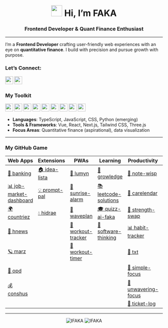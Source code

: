 <h1 align="center"><img width="35px" src="https://media.giphy.com/media/hvRJCLFzcasrR4ia7z/giphy.gif"> Hi, I’m FAKA</h1>
<h3 align="center">Frontend Developer & Quant Finance Enthusiast</h3>

---

I’m a **Frontend Developer** crafting user-friendly web experiences with an eye on **quantitative finance**. I build with precision and pursue growth with purpose.

### Let’s Connect:

<a href="mailto:facundoarenas29@gmail.com"><img src="https://img.shields.io/badge/Email-D14836?style=for-the-badge&logo=gmail&logoColor=ffffff&cacheSeconds=604800" height="25"/></a> <a href="https://linkedin.com/in/faka"><img src="https://img.shields.io/badge/LinkedIn-0A66C2?style=for-the-badge&logo=linkedin&logoColor=ffffff&cacheSeconds=604800" height="25"/></a>

### My Toolkit

<img src="https://img.shields.io/badge/TypeScript-3178C6?style=for-the-badge&logo=typescript&logoColor=ffffff&cacheSeconds=604800" height="25"/> <img src="https://img.shields.io/badge/JavaScript-F7DF1E?style=for-the-badge&logo=javascript&logoColor=000000&cacheSeconds=604800" height="25"/> <img src="https://img.shields.io/badge/React-20232A?style=for-the-badge&logo=react&logoColor=61DAFB&cacheSeconds=604800" height="25"/> <img src="https://img.shields.io/badge/Next.js-000000?style=for-the-badge&logo=next.js&logoColor=ffffff&cacheSeconds=604800" height="25"/> <img src="https://img.shields.io/badge/Vue-4FC08D?style=for-the-badge&logo=vuedotjs&logoColor=ffffff&cacheSeconds=604800" height="25"/> <img src="https://img.shields.io/badge/Tailwind-38B2AC?style=for-the-badge&logo=tailwindcss&logoColor=ffffff&cacheSeconds=604800" height="25"/> <img src="https://img.shields.io/badge/Three.js-000000?style=for-the-badge&logo=threedotjs&logoColor=ffffff&cacheSeconds=604800" height="25"/> <img src="https://img.shields.io/badge/Python-3776AB?style=for-the-badge&logo=python&logoColor=ffffff&cacheSeconds=604800" height="25"/> <img src="https://img.shields.io/badge/CSS-1572B6?style=for-the-badge&logo=css3&logoColor=ffffff&cacheSeconds=604800" height="25"/>

- **Languages**: TypeScript, JavaScript, CSS, Python (emerging)
- **Tools & Frameworks**: Vue, React, Next.js, Tailwind CSS, Three.js
- **Focus Areas**: Quantitative finance (aspirational), data visualization

---

### My GitHub Game

| **Web Apps** | **Extensions** | **PWAs** | **Learning** | **Productivity** | **Portfolio** | **Tools** |
|---|---|---|---|---|---|---|
| [🏦 banking](https://github.com/IFAKA/banking) | [🏠 idea-lista](https://github.com/IFAKA/idea-lista) | [📱 lumyn](https://github.com/IFAKA/lumyn) | [🧠 growledge](https://github.com/IFAKA/growledge) | [📝 note-wisp](https://github.com/IFAKA/note-wisp) | [🎨 3d_portfolio](https://github.com/IFAKA/3d_portfolio) | [🔧 dev-env](https://github.com/IFAKA/dev-env) |
| [📊 job-market-dashboard](https://github.com/IFAKA/job-market-dashboard) | [💡 prompt-pal](https://github.com/IFAKA/prompt-pal) | [📱 sunrise-alarm](https://github.com/IFAKA/sunrise-alarm) | [📚 leetcode-solutions](https://github.com/IFAKA/leetcode-solutions) | [📅 carelendar](https://github.com/IFAKA/carelendar) | [💼 faka](https://github.com/IFAKA/faka) | [⚙️ keyora](https://github.com/IFAKA/keyora) |
| [🌍 countriez](https://github.com/IFAKA/countriez) | [💧 hidrae](https://github.com/IFAKA/hidrae) | [📱 waveplan](https://github.com/IFAKA/waveplan) | [🎓 quizz-ai-faka](https://github.com/IFAKA/quizz-ai-faka) | [💪 strength-swap](https://github.com/IFAKA/strength-swap) | [💼 portfolio](https://github.com/IFAKA/portfolio) | [🛠️ boilerplate](https://github.com/IFAKA/boilerplate) |
| [🚀 hnews](https://github.com/IFAKA/hnews) | | [📱 workout-tracker](https://github.com/IFAKA/workout-tracker) | [📖 software-thinking](https://github.com/IFAKA/software-thinking) | [📊 habit-tracker](https://github.com/IFAKA/habit-tracker) | [💼 faka-qwik](https://github.com/IFAKA/faka-qwik) | [🔨 invoice-generator](https://github.com/IFAKA/invoice-generator) |
| [🪐 marz](https://github.com/IFAKA/marz) | | [📱 workout-timer](https://github.com/IFAKA/workout-timer) | | [📝 txt](https://github.com/IFAKA/txt) | | [🎨 key-draw](https://github.com/IFAKA/key-draw) |
| [📄 opd](https://github.com/IFAKA/opd) | | | | [🎯 simple-focus](https://github.com/IFAKA/simple-focus) | | [🏠 1stpage](https://github.com/IFAKA/1stpage) |
| [💰 conshus](https://github.com/IFAKA/conshus) | | | | [🎯 unwavering-focus](https://github.com/IFAKA/unwavering-focus) | | [🎨 fancy-counter](https://github.com/IFAKA/fancy-counter) |
| | | | | [🎫 ticket-log](https://github.com/IFAKA/ticket-log) | | [🎨 emoji-x](https://github.com/IFAKA/emoji-x) |

---

<p align="center">
  <img src="https://github-readme-stats.vercel.app/api/top-langs?username=IFAKA&show_icons=true&locale=en&layout=compact" alt="IFAKA" />
  <img src="https://github-readme-stats.vercel.app/api?username=IFAKA&show_icons=true" alt="IFAKA" />
</p>
